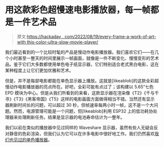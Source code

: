 # 用这款彩色超慢速电影播放器，每一帧都是一件艺术品

> 原文:[https://hackaday . com/2022/08/19/every-frame-a-work-of-art-with this-color-ultra-slow-movie-player/](https://hackaday.com/2022/08/19/every-frame-a-work-of-art-with-this-color-ultra-slow-movie-player/)

我们最近看到的一个比较时髦的产品是慢动作电影播放器。我们喜欢它们——在几个小时甚至一整天的时间里展示一帧画面，就像是一件不断变化、慢慢变形的艺术品。鉴于它们大多数都使用单色电子纸显示器，它们特别适合老式黑白电影，这在某种程度上让它们更加优雅和艺术。

但是，并不是每部电影都能在单色显示器上播放。这就是[likeablob]的这款全彩超慢动作电影播放器的亮点所在。好吧，全彩可能有点过了；该构建以 5.65”七色 EPD 模块为中心。但是从我们所看到的来看，这款显示器在渲染像《T2》《千与千寻》《T3》《黑客帝国》《T5》这样的电影画面方面做得相当不错。当然还有显示器刷新时间长的问题，可以超过 30 秒，但帧速率每两小时一帧，这不是一个大问题。然而，电源管理可能是一个问题，但[likeablob]利用 ESP32 上的低功耗协处理器来处理刷新任务。结果是显示器的电池寿命估计为一整年。

我们以前在类似的播放器中见过同样的 Waveshare 显示器，虽然有些人无疑会反对静音的色彩渲染，但我们认为它可以在许多电影中很好地工作。我们仍然喜欢[我们也见过的单色播放器](https://hackaday.com/2020/08/23/e-paper-display-shows-movies-very-very-slowly/)。